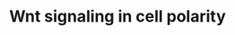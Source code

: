 ---
annotations:
- type: Pathway Ontology
  value: Wnt signaling pathway
- type: Pathway Ontology
  value: '"Wnt signaling'
authors:
- Kyook
- MaintBot
- Ddigles
- Eweitz
description: The Wnt pathway functions in many aspects of vulval development, it is
  required in the specification of vulval precursor cell competance, regulation of
  vulval induction, and the establishment of polarity of the P7.p cell, as diagrammed
  here.
last-edited: 2021-05-24
organisms:
- Caenorhabditis elegans
redirect_from:
- /index.php/Pathway:WP2222
- /instance/WP2222
schema-jsonld:
- '@context': https://schema.org/
  '@id': https://wikipathways.github.io/pathways/WP2222.html
  '@type': Dataset
  creator:
    '@type': Organization
    name: WikiPathways
  description: The Wnt pathway functions in many aspects of vulval development, it
    is required in the specification of vulval precursor cell competance, regulation
    of vulval induction, and the establishment of polarity of the P7.p cell, as diagrammed
    here.
  keywords:
  - POP-1
  - LIN-18
  - LIN-44
  - MOM-2
  - LIN-17
  - CWN-1
  - lin-11
  license: CC0
  name: Wnt signaling in cell polarity
seo: CreativeWork
title: Wnt signaling in cell polarity
wpid: WP2222
---